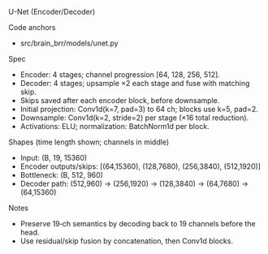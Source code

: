 U-Net (Encoder/Decoder)

Code anchors
- src/brain_brr/models/unet.py

Spec
- Encoder: 4 stages; channel progression [64, 128, 256, 512].
- Decoder: 4 stages; upsample ×2 each stage and fuse with matching skip.
- Skips saved after each encoder block, before downsample.
- Initial projection: Conv1d(k=7, pad=3) to 64 ch; blocks use k=5, pad=2.
- Downsample: Conv1d(k=2, stride=2) per stage (×16 total reduction).
- Activations: ELU; normalization: BatchNorm1d per block.

Shapes (time length shown; channels in middle)
- Input: (B, 19, 15360)
- Encoder outputs/skips: [(64,15360), (128,7680), (256,3840), (512,1920)]
- Bottleneck: (B, 512, 960)
- Decoder path: (512,960) → (256,1920) → (128,3840) → (64,7680) → (64,15360)

Notes
- Preserve 19‑ch semantics by decoding back to 19 channels before the head.
- Use residual/skip fusion by concatenation, then Conv1d blocks.
